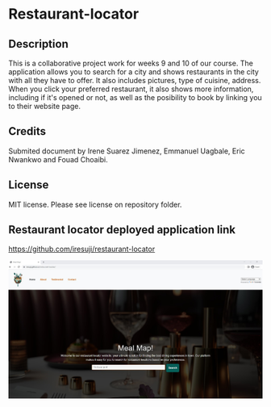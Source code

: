 # Restaurant-locator

## Description 
This is a collaborative project work for weeks 9 and 10 of our course. The application allows you to search for a city and shows restaurants in the city with all they have to offer. It also includes pictures, type of cuisine, address. When you click your preferred restaurant, it also shows more information, including if it's opened or not, as well as the posibility to book by linking you to their website page.


## Credits
Submited document by Irene Suarez Jimenez, Emmanuel Uagbale, Eric Nwankwo and Fouad Choaibi.

## License
MIT license. Please see license on repository folder.

## Restaurant locator deployed application link
https://github.com/iresuji/restaurant-locator

![screenshot](./assets/img/Screenshot%202023-02-09%20195933.jpg)